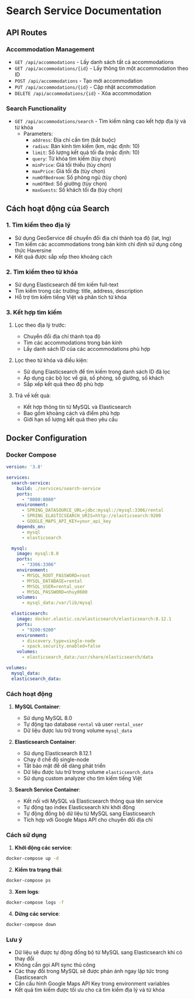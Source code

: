 # Search Service Documentation

## API Routes

### Accommodation Management
- `GET /api/accommodations` - Lấy danh sách tất cả accommodations
- `GET /api/accommodations/{id}` - Lấy thông tin một accommodation theo ID
- `POST /api/accommodations` - Tạo mới accommodation
- `PUT /api/accommodations/{id}` - Cập nhật accommodation
- `DELETE /api/accommodations/{id}` - Xóa accommodation

### Search Functionality
- `GET /api/accommodations/search` - Tìm kiếm nâng cao kết hợp địa lý và từ khóa
  - Parameters:
    - `address`: Địa chỉ cần tìm (bắt buộc)
    - `radius`: Bán kính tìm kiếm (km, mặc định: 10)
    - `limit`: Số lượng kết quả tối đa (mặc định: 10)
    - `query`: Từ khóa tìm kiếm (tùy chọn)
    - `minPrice`: Giá tối thiểu (tùy chọn)
    - `maxPrice`: Giá tối đa (tùy chọn)
    - `numOfBedroom`: Số phòng ngủ (tùy chọn)
    - `numOfBed`: Số giường (tùy chọn)
    - `maxGuests`: Số khách tối đa (tùy chọn)

## Cách hoạt động của Search

### 1. Tìm kiếm theo địa lý
- Sử dụng GeoService để chuyển đổi địa chỉ thành tọa độ (lat, lng)
- Tìm kiếm các accommodations trong bán kính chỉ định sử dụng công thức Haversine
- Kết quả được sắp xếp theo khoảng cách

### 2. Tìm kiếm theo từ khóa
- Sử dụng Elasticsearch để tìm kiếm full-text
- Tìm kiếm trong các trường: title, address, description
- Hỗ trợ tìm kiếm tiếng Việt và phân tích từ khóa

### 3. Kết hợp tìm kiếm
1. Lọc theo địa lý trước:
   - Chuyển đổi địa chỉ thành tọa độ
   - Tìm các accommodations trong bán kính
   - Lấy danh sách ID của các accommodations phù hợp

2. Lọc theo từ khóa và điều kiện:
   - Sử dụng Elasticsearch để tìm kiếm trong danh sách ID đã lọc
   - Áp dụng các bộ lọc về giá, số phòng, số giường, số khách
   - Sắp xếp kết quả theo độ phù hợp

3. Trả về kết quả:
   - Kết hợp thông tin từ MySQL và Elasticsearch
   - Bao gồm khoảng cách và điểm phù hợp
   - Giới hạn số lượng kết quả theo yêu cầu

## Docker Configuration

### Docker Compose
```yaml
version: '3.8'

services:
  search-service:
    build: ./services/search-service
    ports:
      - "8080:8080"
    environment:
      - SPRING_DATASOURCE_URL=jdbc:mysql://mysql:3306/rental
      - SPRING_ELASTICSEARCH_URIS=http://elasticsearch:9200
      - GOOGLE_MAPS_API_KEY=your_api_key
    depends_on:
      - mysql
      - elasticsearch

  mysql:
    image: mysql:8.0
    ports:
      - "3306:3306"
    environment:
      - MYSQL_ROOT_PASSWORD=root
      - MYSQL_DATABASE=rental
      - MYSQL_USER=rental_user
      - MYSQL_PASSWORD=nhuy0600
    volumes:
      - mysql_data:/var/lib/mysql

  elasticsearch:
    image: docker.elastic.co/elasticsearch/elasticsearch:8.12.1
    ports:
      - "9200:9200"
    environment:
      - discovery.type=single-node
      - xpack.security.enabled=false
    volumes:
      - elasticsearch_data:/usr/share/elasticsearch/data

volumes:
  mysql_data:
  elasticsearch_data:
```

### Cách hoạt động

1. **MySQL Container**:
   - Sử dụng MySQL 8.0
   - Tự động tạo database `rental` và user `rental_user`
   - Dữ liệu được lưu trữ trong volume `mysql_data`

2. **Elasticsearch Container**:
   - Sử dụng Elasticsearch 8.12.1
   - Chạy ở chế độ single-node
   - Tắt bảo mật để dễ dàng phát triển
   - Dữ liệu được lưu trữ trong volume `elasticsearch_data`
   - Sử dụng custom analyzer cho tìm kiếm tiếng Việt

3. **Search Service Container**:
   - Kết nối với MySQL và Elasticsearch thông qua tên service
   - Tự động tạo index Elasticsearch khi khởi động
   - Tự động đồng bộ dữ liệu từ MySQL sang Elasticsearch
   - Tích hợp với Google Maps API cho chuyển đổi địa chỉ

### Cách sử dụng

1. **Khởi động các service**:
```bash
docker-compose up -d
```

2. **Kiểm tra trạng thái**:
```bash
docker-compose ps
```

3. **Xem logs**:
```bash
docker-compose logs -f
```

4. **Dừng các service**:
```bash
docker-compose down
```

### Lưu ý
- Dữ liệu sẽ được tự động đồng bộ từ MySQL sang Elasticsearch khi có thay đổi
- Không cần gọi API sync thủ công
- Các thay đổi trong MySQL sẽ được phản ánh ngay lập tức trong Elasticsearch
- Cần cấu hình Google Maps API Key trong environment variables
- Kết quả tìm kiếm được tối ưu cho cả tìm kiếm địa lý và từ khóa 